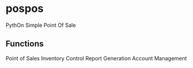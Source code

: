 # pospos
PythOn Simple Point Of Sale

## Functions
Point of Sales
Inventory Control
Report Generation
Account Management

